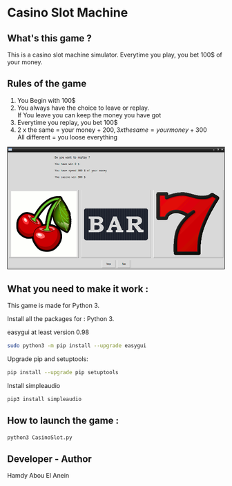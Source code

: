 # Casino Slot Machine

## What's this game ?  

This is a casino slot machine simulator. Everytime you play, you bet 100$ of your money.  

## Rules of the game  

1) You Begin with 100$  
2) You always have the choice to leave or replay.  
If You leave you can keep the money you have got   
3) Everytime you replay, you bet 100$  
4) 2 x the same = your money + 200$, 3 x the same = your money +300$   
   All different = you loose everything   



![Screenshot](screenshot.png)  




## What you need to make it work :  

This game is made for Python 3.  

Install all the packages for : Python 3.  

easygui at least version 0.98  

```sh
sudo python3 -m pip install --upgrade easygui  
```  

Upgrade pip and setuptools: 

```sh
pip install --upgrade pip setuptools 
```  

Install simpleaudio  

```sh
pip3 install simpleaudio  
```  

## How to launch the game :  

```sh
python3 CasinoSlot.py
```  


## Developer - Author  

Hamdy Abou El Anein  


